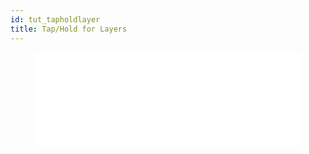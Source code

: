 ```yaml
---
id: tut_tapholdlayer
title: Tap/Hold for Layers
---
```


<figure class="video-container">
 <iframe src="//www.youtube.com/embed/o-OEgsDEv_A" frameborder="0" allowfullscreen width="100%"></iframe>
 </figure>
